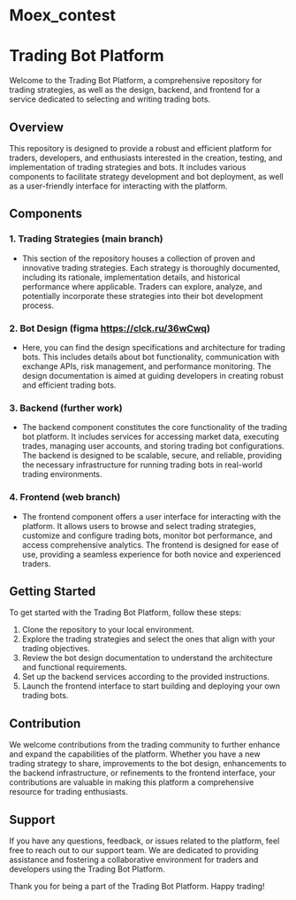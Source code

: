 # Moex_contest

 # Trading Bot Platform

Welcome to the Trading Bot Platform, a comprehensive repository for trading strategies, as well as the design, backend, and frontend for a service dedicated to selecting and writing trading bots.

## Overview

This repository is designed to provide a robust and efficient platform for traders, developers, and enthusiasts interested in the creation, testing, and implementation of trading strategies and bots. It includes various components to facilitate strategy development and bot deployment, as well as a user-friendly interface for interacting with the platform.

## Components

### 1. Trading Strategies (main branch)
- This section of the repository houses a collection of proven and innovative trading strategies. Each strategy is thoroughly documented, including its rationale, implementation details, and historical performance where applicable. Traders can explore, analyze, and potentially incorporate these strategies into their bot development process.

### 2. Bot Design (figma https://clck.ru/36wCwq)
- Here, you can find the design specifications and architecture for trading bots. This includes details about bot functionality, communication with exchange APIs, risk management, and performance monitoring. The design documentation is aimed at guiding developers in creating robust and efficient trading bots. 

### 3. Backend (further work)
- The backend component constitutes the core functionality of the trading bot platform. It includes services for accessing market data, executing trades, managing user accounts, and storing trading bot configurations. The backend is designed to be scalable, secure, and reliable, providing the necessary infrastructure for running trading bots in real-world trading environments.

### 4. Frontend (web branch)
- The frontend component offers a user interface for interacting with the platform. It allows users to browse and select trading strategies, customize and configure trading bots, monitor bot performance, and access comprehensive analytics. The frontend is designed for ease of use, providing a seamless experience for both novice and experienced traders.

## Getting Started

To get started with the Trading Bot Platform, follow these steps:
1. Clone the repository to your local environment.
2. Explore the trading strategies and select the ones that align with your trading objectives.
3. Review the bot design documentation to understand the architecture and functional requirements.
4. Set up the backend services according to the provided instructions.
5. Launch the frontend interface to start building and deploying your own trading bots.

## Contribution

We welcome contributions from the trading community to further enhance and expand the capabilities of the platform. Whether you have a new trading strategy to share, improvements to the bot design, enhancements to the backend infrastructure, or refinements to the frontend interface, your contributions are valuable in making this platform a comprehensive resource for trading enthusiasts.

## Support

If you have any questions, feedback, or issues related to the platform, feel free to reach out to our support team. We are dedicated to providing assistance and fostering a collaborative environment for traders and developers using the Trading Bot Platform.

Thank you for being a part of the Trading Bot Platform. Happy trading!  
